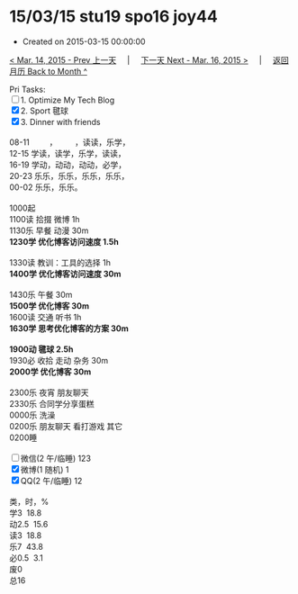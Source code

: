 # 15/03/15 stu19 spo16 joy44

- Created on 2015-03-15 00:00:00

[< Mar. 14, 2015 - Prev 上一天](/lifelogs/2015/03/d14.md) &nbsp; &nbsp; | &nbsp; &nbsp; [下一天 Next - Mar. 16, 2015 >](/lifelogs/2015/03/d16.md) &nbsp; &nbsp; |  &nbsp; &nbsp; [返回月历 Back to Month ^](/lifelogs/2015/03/index.md)
<br/><div>Pri Tasks:</div><div><input type="checkbox" />1. Optimize My Tech Blog</div><div><input type="checkbox" checked="true" />2. Sport 毽球</div><div><input type="checkbox" checked="true" />3. Dinner with friends</div><div><br/>08-11         ，        ，读读，乐学，<br/>12-15 学读，读学，乐学，读读，<br/>16-19 学动，动动，动动，必学，<br/>20-23 乐乐，乐乐，乐乐，乐乐，</div><div>00-02 乐乐，乐乐。<br/><div><br/></div>1000起<br/>1100读 拾掇 微博 1h<br/>1130乐 早餐 动漫 30m<br/><b>1230学 优化博客访问速度 1.5h</b><div><br/></div>1330读 教训：工具的选择 1h<br/><b>1400学 优化博客访问速度 30m</b><div><br/></div>1430乐 午餐 30m<br/><b>1500学 优化博客 30m</b><br/>1600读 交通 听书 1h<div><b>1630学 思考优化博客的方案 30m</b></div><div><br/></div><div><b>1900动 毽球 2.5h</b></div><div>1930必 收拾 走动 杂务 30m</div><b>2000学 优化博客 30m</b><br/><br/></div><div>2300乐 夜宵 朋友聊天</div><div>2330乐 合同学分享蛋糕</div><div>0000乐 洗澡</div><div>0200乐 朋友聊天 看打游戏 其它</div><div>0200睡<br/></div><div><br/></div><div><input type="checkbox" />微信(2 午/临睡) 123</div><div><input type="checkbox" checked="true" />微博(1 随机) 1</div><div><input type="checkbox" checked="true" />QQ(2 午/临睡) 12</div><div><br/>类，时，%<br/>学3  18.8<br/>动2.5  15.6<br/>读3  18.8<br/>乐7  43.8<br/>必0.5  3.1<br/>废0<br/>总16
